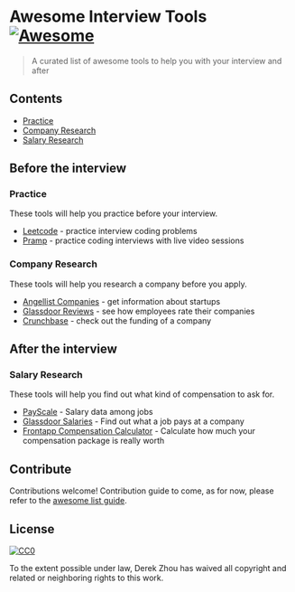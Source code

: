# Awesome Interview Tools [![Awesome](https://cdn.rawgit.com/sindresorhus/awesome/d7305f38d29fed78fa85652e3a63e154dd8e8829/media/badge.svg)](https://github.com/sindresorhus/awesome)

> A curated list of awesome tools to help you with your interview and after


## Contents

- [Practice](#practice)
- [Company Research](#company-research)
- [Salary Research](#salary-research)


## Before the interview

### Practice

These tools will help you practice before your interview.

- [Leetcode](https://leetcode.com/) - practice interview coding problems
- [Pramp](https://www.pramp.com) - practice coding interviews with live video sessions


### Company Research

These tools will help you research a company before you apply.

- [Angellist Companies](https://angel.co/companies) - get information about startups
- [Glassdoor Reviews](https://www.glassdoor.com/Reviews/index.htm) - see how employees rate their companies
- [Crunchbase](https://www.crunchbase.com) - check out the funding of a company


## After the interview

### Salary Research

These tools will help you find out what kind of compensation to ask for.

- [PayScale](http://www.payscale.com/research/US/Country=United_States/Salary) - Salary data among jobs
- [Glassdoor Salaries](https://www.glassdoor.com/Salaries/index.htm) - Find out what a job pays at a company
- [Frontapp Compensation Calculator](https://comp.data.frontapp.com/) - Calculate how much your compensation package is really worth


## Contribute

Contributions welcome! Contribution guide to come, as for now, please refer to the [awesome list guide](https://github.com/sindresorhus/awesome/blob/master/contributing.md).


## License

[![CC0](http://mirrors.creativecommons.org/presskit/buttons/88x31/svg/cc-zero.svg)](http://creativecommons.org/publicdomain/zero/1.0)

To the extent possible under law, Derek Zhou has waived all copyright and
related or neighboring rights to this work.
